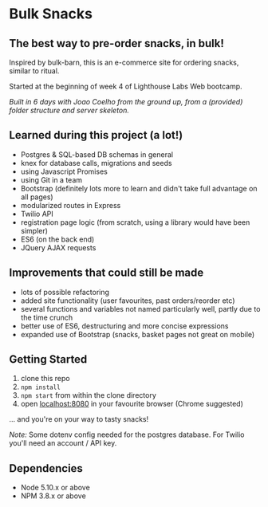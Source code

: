 # Bulk Snacks

## The best way to pre-order snacks, in bulk!
Inspired by bulk-barn, this is an e-commerce site for ordering snacks, similar to ritual. 

Started at the beginning of week 4 of Lighthouse Labs Web bootcamp.

_Built in 6 days with Joao Coelho from the ground up, from a (provided) folder structure and server skeleton._

## Learned during this project (a lot!)
- Postgres & SQL-based DB schemas in general
- knex for database calls, migrations and seeds
- using Javascript Promises
- using Git in a team
- Bootstrap (definitely lots more to learn and didn't take full advantage on all pages)
- modularized routes in Express
- Twilio API
- registration page logic (from scratch, using a library would have been simpler)
- ES6 (on the back end)
- JQuery AJAX requests

## Improvements that could still be made
- lots of possible refactoring
- added site functionality (user favourites, past orders/reorder etc)
- several functions and variables not named particularly well, partly due to the time crunch
- better use of ES6, destructuring and more concise expressions
- expanded use of Bootstrap (snacks, basket pages not great on mobile)

## Getting Started

1. clone this repo
2. `npm install`
3. `npm start` from within the clone directory
4. open [localhost:8080](http://localhost:8080/) in your favourite browser (Chrome suggested)

... and you're on your way to tasty snacks!

*Note:* Some dotenv config needed for the postgres database. For Twilio you'll need an account / API key.

## Dependencies
- Node 5.10.x or above
- NPM 3.8.x or above
